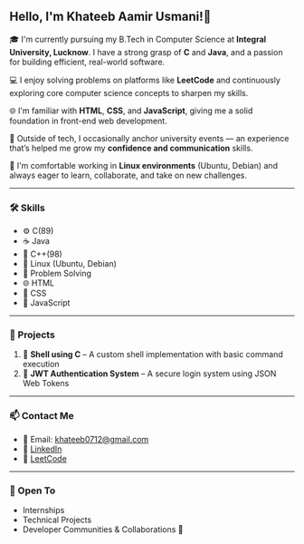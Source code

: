 ## Hello, I'm Khateeb Aamir Usmani!👋

🎓 I'm currently pursuing my B.Tech in Computer Science at **Integral University, Lucknow**. I have a strong grasp of **C** and **Java**, and a passion for building efficient, real-world software.

💻 I enjoy solving problems on platforms like **LeetCode** and continuously exploring core computer science concepts to sharpen my skills.

🌐 I'm familiar with **HTML**, **CSS**, and **JavaScript**, giving me a solid foundation in front-end web development.

🎤 Outside of tech, I occasionally anchor university events — an experience that’s helped me grow my **confidence and communication** skills.

🐧 I'm comfortable working in **Linux environments** (Ubuntu, Debian) and always eager to learn, collaborate, and take on new challenges.

---

### 🛠️ Skills

- ⚙️ C(89)  
- ☕  Java  
- 🔷 C++(98)
- 🐧 Linux (Ubuntu, Debian)
- 🧠 Problem Solving  
- 🌐 HTML  
- 🎨 CSS  
- 📝 JavaScript

---

### 💼 Projects

1. 🐚 **Shell using C** – A custom shell implementation with basic command execution
2. 🔐 **JWT Authentication System** – A secure login system using JSON Web Tokens  

---

### 📫 Contact Me

- 📧 Email: [khateeb0712@gmail.com](mailto:khateeb0712@gmail.com)  
- 🔗 [LinkedIn](https://linkedin.com/khateeb07)  
- 🧮 [LeetCode](https://leetcode.com/khateeb07)

---

### 🚀 Open To

- Internships  
- Technical Projects  
- Developer Communities & Collaborations 🤝
